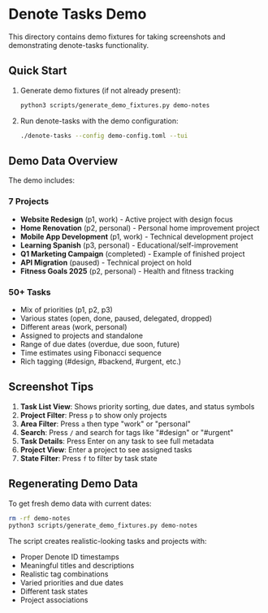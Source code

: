 # Denote Tasks Demo

This directory contains demo fixtures for taking screenshots and demonstrating denote-tasks functionality.

## Quick Start

1. Generate demo fixtures (if not already present):
   ```bash
   python3 scripts/generate_demo_fixtures.py demo-notes
   ```

2. Run denote-tasks with the demo configuration:
   ```bash
   ./denote-tasks --config demo-config.toml --tui
   ```

## Demo Data Overview

The demo includes:

### 7 Projects
- **Website Redesign** (p1, work) - Active project with design focus
- **Home Renovation** (p2, personal) - Personal home improvement project  
- **Mobile App Development** (p1, work) - Technical development project
- **Learning Spanish** (p3, personal) - Educational/self-improvement
- **Q1 Marketing Campaign** (completed) - Example of finished project
- **API Migration** (paused) - Technical project on hold
- **Fitness Goals 2025** (p2, personal) - Health and fitness tracking

### 50+ Tasks
- Mix of priorities (p1, p2, p3)
- Various states (open, done, paused, delegated, dropped)
- Different areas (work, personal)
- Assigned to projects and standalone
- Range of due dates (overdue, due soon, future)
- Time estimates using Fibonacci sequence
- Rich tagging (#design, #backend, #urgent, etc.)

## Screenshot Tips

1. **Task List View**: Shows priority sorting, due dates, and status symbols
2. **Project Filter**: Press `p` to show only projects
3. **Area Filter**: Press `a` then type "work" or "personal"
4. **Search**: Press `/` and search for tags like "#design" or "#urgent"
5. **Task Details**: Press Enter on any task to see full metadata
6. **Project View**: Enter a project to see assigned tasks
7. **State Filter**: Press `f` to filter by task state

## Regenerating Demo Data

To get fresh demo data with current dates:
```bash
rm -rf demo-notes
python3 scripts/generate_demo_fixtures.py demo-notes
```

The script creates realistic-looking tasks and projects with:
- Proper Denote ID timestamps
- Meaningful titles and descriptions  
- Realistic tag combinations
- Varied priorities and due dates
- Different task states
- Project associations